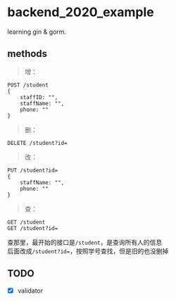 # backend_2020_example
learning gin & gorm.

## methods
> 增： <br>
```
POST /student
{
	staffID: "",
	staffName: "",
	phone: ""
}
```
> 删： <br>
```
DELETE /student?id=
```
> 改： <br>
```
PUT /student?id=
{
	staffName: "",
	phone: ""
}
```
> 查： <br>
```
GET /student
GET /student?id=
```
查那里，最开始的接口是`/student`，是查询所有人的信息
<br>
后面改成`/student?id=`，按照学号查找，但是旧的也没删掉

## TODO
- [x] validator